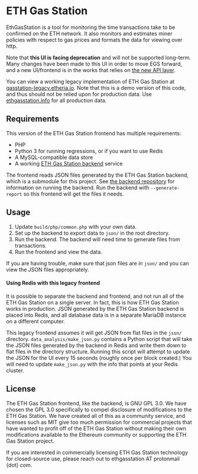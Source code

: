# ETH Gas Station

EthGasStation is a tool for monitoring the time transactions take to be
confirmed on the ETH network.  It also monitors and estimates miner policies
with respect to gas prices and formats the data for viewing over http.

Note that **this UI is facing deprecation** and will not be supported long-term.
Many changes have been made to this UI in order to move EGS forward, and a new
UI/frontend is in the works that relies on
[the new API layer](//github.com/ethgasstation/ethgasstation-api).

You can view a working legacy implementation of ETH Gas Station
at [gasstation-legacy.etheria.io](https://gasstation-legacy.etheria.io/). Note
that this is a demo version of this code, and thus should not be relied upon
for production data. Use [ethgasstation.info](https://ethgasstation.info/) for
all production data.


## Requirements

This version of the ETH Gas Station frontend has multiple requirements:

* PHP
* Python 3 for running regressions, or if you want to use Redis
* A MySQL-compatible data store
* A working [ETH Gas Station backend](//github.com/ethgasstation/ethgasstation-backend) service

The frontend reads JSON files generated by the ETH Gas Station backend, which
is a submodule for this project. See [the backend repository](//github.com/ethgasstation/ethgasstation-backend)
for information on running the backend. Run the backend with `--generate-report`
so this frontend will get the files it needs.


## Usage

1. Update `build/php/common.php` with your own data.
2. Set up the backend to export data to `json/` in the root directory.
3. Run the backend. The backend will need time to generate files from transactions.
4. Run the frontend and view the data.

If you are having trouble, make sure that json files are in `json/` and you can
view the JSON files appropriately.

#### Using Redis with this legacy frontend

It is possible to separate the backend and frontend, and not run all of the ETH
Gas Station on a single server. In fact, this is how ETH Gas Station works in
production. JSON generated by the ETH Gas Station backend is placed into Redis,
and all database data is in a separate MariaDB instance on a different computer.

This legacy frontend assumes it will get JSON from flat files in the `json/`
directory. `data_analysis/make_json.py` contains a Python script that will take
the JSON files generated by the backend in Redis and write them down to flat files
in the directory structure. Running this script will attempt to update the JSON
for the UI every 15 seconds (roughly once per block created.) You will need to
update `make_json.py` with the info that points at your Redis cluster.

## License

The ETH Gas Station frontend, like the backend, is GNU GPL 3.0. We have chosen
the GPL 3.0 specifically to compel disclosure of modifications to the ETH Gas
Station. We have created all of this as a community service, and licenses such
as MIT give too much permission for commercial projects that have wanted to
profit off of the ETH Gas Station without making their own modifications available
to the Ethereum community or supporting the ETH Gas Station project.

If you are interested in commercially licensing ETH Gas Station technology for
closed-source use, please reach out to ethgasstation AT protonmail {dot} com. 
